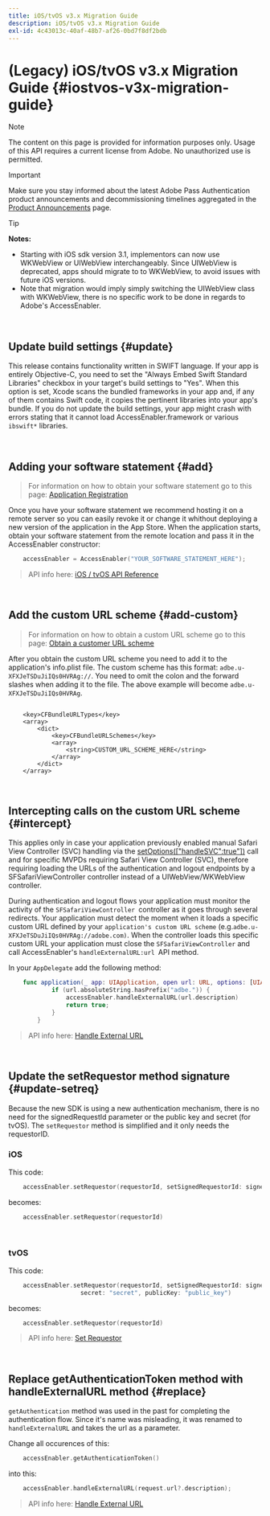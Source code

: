 ```yaml
---
title: iOS/tvOS v3.x Migration Guide
description: iOS/tvOS v3.x Migration Guide
exl-id: 4c43013c-40af-48b7-af26-0bd7f8df2bdb
---
```

# (Legacy) iOS/tvOS v3.x Migration Guide {#iostvos-v3x-migration-guide}

>[!NOTE]
>
>The content on this page is provided for information purposes only. Usage of this API requires a current license from Adobe. No unauthorized use is permitted.

>[!IMPORTANT]
>
> Make sure you stay informed about the latest Adobe Pass Authentication product announcements and decommissioning timelines aggregated in the [Product Announcements](/help/authentication/product-announcements.md) page.

>[!TIP] 
> 
> **Notes:** 
>
> - Starting with iOS sdk version 3.1, implementors can now use WKWebView or UIWebView interchangeably. Since UIWebView is deprecated, apps should migrate to  to WKWebView, to avoid issues with future iOS versions. 
> - Note that migration would imply simply switching the UIWebView class with WKWebView, there is no specific work to be done in regards to Adobe's AccessEnabler.

</br>

## Update build settings {#update}

This release contains functionality written in SWIFT language. If your app is entirely Objective-C, you need to set the "Always Embed Swift Standard Libraries" checkbox in your target's build settings to "Yes". When this option is set, Xcode scans the bundled frameworks in your app and, if any of them contains Swift code, it copies the pertinent libraries into your app's bundle. If you do not update the build settings, your app might crash with errors stating that it cannot load AccessEnabler.framework or various `ibswift*` libraries.

</br>

## Adding your software statement {#add}

> For information on how to obtain your software statement go to this
> page:
> [Application Registration](/help/authentication/integration-guide-programmers/legacy/sdks/ios-tvos-sdk/iostvos-application-registration.md)

Once you have your software statement we recommend hosting it on a remote server so you can easily revoke it or change it whithout deploying a new version of the application in the App Store. When the application starts, obtain your software statement from the remote location and pass it in the AccessEnabler constructor:

```swift
    accessEnabler = AccessEnabler("YOUR_SOFTWARE_STATEMENT_HERE");
```

> API info here: [iOS / tvOS API Reference](/help/authentication/integration-guide-programmers/legacy/sdks/ios-tvos-sdk/iostvos-sdk-api-reference.md)

</br>

## Add the custom URL scheme {#add-custom}

> For information on how to obtain a custom URL scheme go to this page: [Obtain a customer URL scheme](/help/authentication/integration-guide-programmers/legacy/sdks/ios-tvos-sdk/iostvos-application-registration.md)

After you obtain the custom URL scheme you need to add it to the application's info.plist file. The custom scheme has this format: `adbe.u-XFXJeTSDuJiIQs0HVRAg://`. You need to omit the colon and the forward slashes when adding it to the file. The above example will become `adbe.u-XFXJeTSDuJiIQs0HVRAg`.

```plist

    <key>CFBundleURLTypes</key>
    <array>
        <dict>
            <key>CFBundleURLSchemes</key>
            <array>
                <string>CUSTOM_URL_SCHEME_HERE</string>
            </array>
        </dict>
    </array>

```

</br>

## Intercepting calls on the custom URL scheme {#intercept}

This applies only in case your application previously enabled manual Safari View Controller (SVC) handling via the [setOptions(\["handleSVC":true"\])](/help/authentication/integration-guide-programmers/legacy/sdks/ios-tvos-sdk/iostvos-sdk-api-reference.md) call and for specific MVPDs requiring Safari View Controller (SVC), therefore requiring loading the URLs of the authentication and logout endpoints by a SFSafariViewController controller instead of a UIWebView/WKWebView controller.

During authentication and logout flows your application must monitor the activity of the `SFSafariViewController `controller as it goes through several redirects. Your application must detect the moment when it loads a specific custom URL defined by your `application's custom URL scheme` (e.g.`adbe.u-XFXJeTSDuJiIQs0HVRAg://adobe.com)`. When the controller loads this specific custom URL your application must close the `SFSafariViewController` and call AccessEnabler's `handleExternalURL:url `API method.

In your `AppDelegate` add the following method:

```swift
    func application(_ app: UIApplication, open url: URL, options: [UIApplicationOpenURLOptionsKey: Any]) -> Bool {
            if (url.absoluteString.hasPrefix("adbe.")) {
                accessEnabler.handleExternalURL(url.description)
                return true;
            } 
        }
```

> API info here: [Handle External URL](/help/authentication/integration-guide-programmers/legacy/sdks/ios-tvos-sdk/iostvos-sdk-api-reference.md)

</br>

## Update the setRequestor method signature {#update-setreq}

Because the new SDK is using a new authentication mechanism, there is no need for the signedRequestId parameter or the public key and secret (for tvOS). The `setRequestor` method is simplified and it only needs the requestorID.

### iOS

This code:

```swift
    accessEnabler.setRequestor(requestorId, setSignedRequestorId: signedRequestorId)
```

becomes:

```swift
    accessEnabler.setRequestor(requestorId)
```

</br>

### tvOS

This code:

```swift
    accessEnabler.setRequestor(requestorId, setSignedRequestorId: signedRequestorId,
                    secret: "secret", publicKey: "public_key")
```

becomes:

```swift
    accessEnabler.setRequestor(requestorId)
```

> API info here: [Set Requestor](/help/authentication/integration-guide-programmers/legacy/sdks/ios-tvos-sdk/iostvos-sdk-api-reference.md)

</br>

## Replace getAuthenticationToken method with handleExternalURL method {#replace}

`getAuthentication` method was used in the past for completing the authentication flow. Since it's name was misleading, it was renamed to `handleExternalURL` and takes the url as a parameter.

Change all occurences of this:

```swift
    accessEnabler.getAuthenticationToken()
```

into this:

```swift
    accessEnabler.handleExternalURL(request.url?.description);
```

> API info here: [Handle External URL](/help/authentication/integration-guide-programmers/legacy/sdks/ios-tvos-sdk/iostvos-sdk-api-reference.md)
